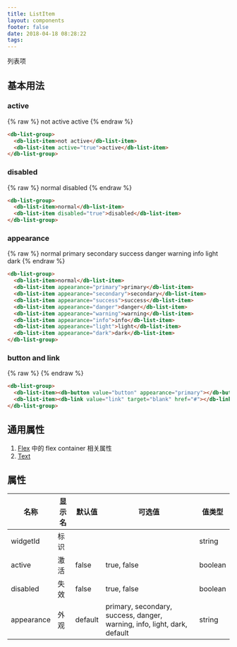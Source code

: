```yaml
---
title: ListItem
layout: components
footer: false
date: 2018-04-18 08:28:22
tags:
---
```


列表项

## 基本用法

### active
{% raw %}
<db-list-group>
  <db-list-item>not active</db-list-item>
  <db-list-item active="true">active</db-list-item>
</db-list-group>
{% endraw %}
```html
<db-list-group>
  <db-list-item>not active</db-list-item>
  <db-list-item active="true">active</db-list-item>
</db-list-group>
```

### disabled
{% raw %}
<db-list-group>
  <db-list-item>normal</db-list-item>
  <db-list-item disabled="true">disabled</db-list-item>
</db-list-group>
{% endraw %}
```html
<db-list-group>
  <db-list-item>normal</db-list-item>
  <db-list-item disabled="true">disabled</db-list-item>
</db-list-group>
```
### appearance
{% raw %}
<db-list-group>
  <db-list-item>normal</db-list-item>
  <db-list-item appearance="primary">primary</db-list-item>
  <db-list-item appearance="secondary">secondary</db-list-item>
  <db-list-item appearance="success">success</db-list-item>
  <db-list-item appearance="danger">danger</db-list-item>
  <db-list-item appearance="warning">warning</db-list-item>
  <db-list-item appearance="info">info</db-list-item>
  <db-list-item appearance="light">light</db-list-item>
  <db-list-item appearance="dark">dark</db-list-item>
</db-list-group>
{% endraw %}
```html
<db-list-group>
  <db-list-item>normal</db-list-item>
  <db-list-item appearance="primary">primary</db-list-item>
  <db-list-item appearance="secondary">secondary</db-list-item>
  <db-list-item appearance="success">success</db-list-item>
  <db-list-item appearance="danger">danger</db-list-item>
  <db-list-item appearance="warning">warning</db-list-item>
  <db-list-item appearance="info">info</db-list-item>
  <db-list-item appearance="light">light</db-list-item>
  <db-list-item appearance="dark">dark</db-list-item>
</db-list-group>
```

### button and link
{% raw %}
<db-list-group>
  <db-list-item><db-button value="button" appearance="primary"></db-button></db-list-item>
  <db-list-item><db-link value="link" target="blank" href="#"></db-link></db-list-item>
</db-list-group>
{% endraw %}
```html
<db-list-group>
  <db-list-item><db-button value="button" appearance="primary"></db-button></db-list-item>
  <db-list-item><db-link value="link" target="blank" href="#"></db-link></db-list-item>
</db-list-group>
```

## 通用属性

1. [Flex](../Utilities/Flex.html) 中的 flex container 相关属性
1. [Text](../Utilities/Text.html)

## 属性

| 名称  | 显示名 | 默认值 | 可选值 |值类型 |
| ----- | ------ | ----- | ----- | --------- |
| widgetId | 标识 | | | string |
| active | 激活 | false | true, false | boolean |
| disabled | 失效 | false | true, false | boolean |
| appearance | 外观 | default | primary, secondary, success, danger, warning, info, light, dark, default | string |